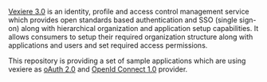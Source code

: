 [Vexiere 3.0](http://vexiereidentity.com/Apis/Docs/Business/index.html) is an identity, profile and access control management service which provides open standards based authentication and SSO (single sign-on) along with hierarchical organization and application setup capabilities. It allows consumers to setup their required organization structure along with applications and users and set required access permissions. 

This repository is providing a set of sample applications which are using vexiere as [oAuth 2.0](http://oauth.net/2/) and [OpenId Connect 1.0](http://openid.net/connect/) provider.